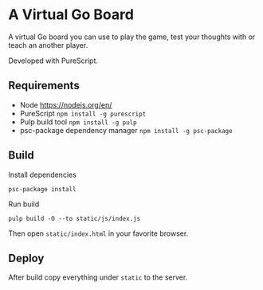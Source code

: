 # A Virtual Go Board

A virtual Go board you can use to play the game, test your thoughts with or teach an another player.

Developed with PureScript.

## Requirements

* Node https://nodejs.org/en/
* PureScript `npm install -g purescript`
* Pulp build tool `npm install -g pulp`
* psc-package dependency manager `npm install -g psc-package`

## Build

Install dependencies

    psc-package install

Run build

    pulp build -O --to static/js/index.js

Then open `static/index.html` in your favorite browser.

## Deploy

After build copy everything under `static` to the server.

